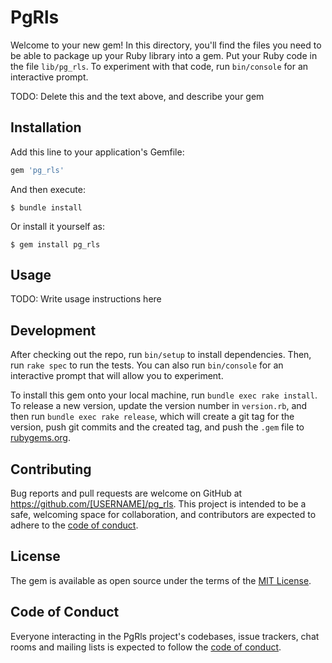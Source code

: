 # PgRls

Welcome to your new gem! In this directory, you'll find the files you need to be able to package up your Ruby library into a gem. Put your Ruby code in the file `lib/pg_rls`. To experiment with that code, run `bin/console` for an interactive prompt.

TODO: Delete this and the text above, and describe your gem

## Installation

Add this line to your application's Gemfile:

```ruby
gem 'pg_rls'
```

And then execute:

    $ bundle install

Or install it yourself as:

    $ gem install pg_rls

## Usage

TODO: Write usage instructions here

## Development

After checking out the repo, run `bin/setup` to install dependencies. Then, run `rake spec` to run the tests. You can also run `bin/console` for an interactive prompt that will allow you to experiment.

To install this gem onto your local machine, run `bundle exec rake install`. To release a new version, update the version number in `version.rb`, and then run `bundle exec rake release`, which will create a git tag for the version, push git commits and the created tag, and push the `.gem` file to [rubygems.org](https://rubygems.org).

## Contributing

Bug reports and pull requests are welcome on GitHub at https://github.com/[USERNAME]/pg_rls. This project is intended to be a safe, welcoming space for collaboration, and contributors are expected to adhere to the [code of conduct](https://github.com/[USERNAME]/pg_rls/blob/master/CODE_OF_CONDUCT.md).

## License

The gem is available as open source under the terms of the [MIT License](https://opensource.org/licenses/MIT).

## Code of Conduct

Everyone interacting in the PgRls project's codebases, issue trackers, chat rooms and mailing lists is expected to follow the [code of conduct](https://github.com/[USERNAME]/pg_rls/blob/master/CODE_OF_CONDUCT.md).
